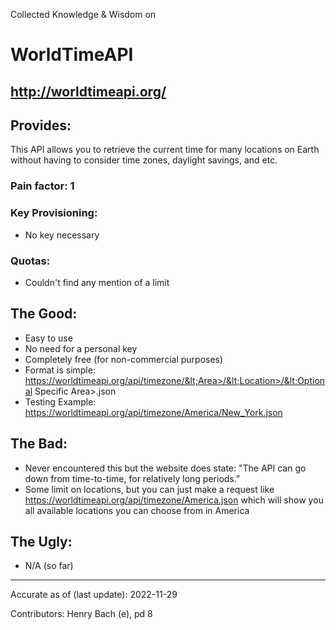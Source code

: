 Collected Knowledge & Wisdom on
# WorldTimeAPI
http://worldtimeapi.org/
---
## Provides:
This API allows you to retrieve the current time for many locations on Earth without having to consider time zones, daylight savings, and etc.

### Pain factor: 1

### Key Provisioning:
- No key necessary

### Quotas:
- Couldn't find any mention of a limit

## The Good:
- Easy to use
- No need for a personal key
- Completely free (for non-commercial purposes)
- Format is simple: https://worldtimeapi.org/api/timezone/&lt;Area>/&lt;Location>/&lt;Optional Specific Area>.json
- Testing Example: https://worldtimeapi.org/api/timezone/America/New_York.json

## The Bad:
- Never encountered this but the website does state: "The API can go down from time-to-time, for relatively long periods."
- Some limit on locations, but you can just make a request like https://worldtimeapi.org/api/timezone/America.json which will show you all available locations you can choose from in America

## The Ugly:
- N/A (so far)

---

Accurate as of (last update):   2022-11-29

Contributors:
Henry Bach (e), pd 8
